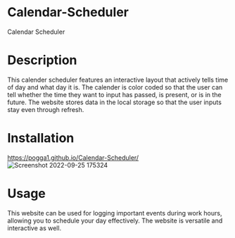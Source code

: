 # Calendar-Scheduler
Calendar Scheduler
# Description
This calender scheduler features an interactive layout that actively tells time of day and what day it is. The calender is color coded so that the user can tell whether the time they want to input has passed, is present, or is in the future. The website stores data in the local storage so that the user inputs stay even through refresh.
# Installation 
https://pogga1.github.io/Calendar-Scheduler/
![Screenshot 2022-09-25 175324](https://user-images.githubusercontent.com/112588710/192174327-9939c685-f36f-4361-afcc-75e219bdafef.png)

# Usage
This website can be used for logging important events during work hours, allowing you to schedule your day effectively. The website is versatile and interactive as well.
